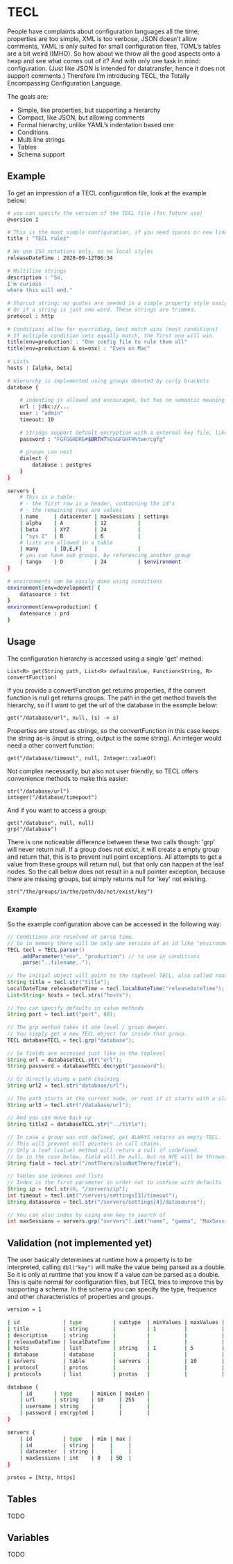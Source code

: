 # TECL #

People have complaints about configuration languages all the time; properties are too simple, XML is too verbose, JSON doesn’t allow comments, YAML is only suited for small configuration files, TOML’s tables are a bit weird (IMHO). So how about we throw all the good aspects onto a heap and see what comes out of it? And with only one task in mind: configuration. (Just like JSON is intended for datatransfer, hence it does not support comments.) Therefore I’m introducing TECL, the Totally Encompassing Configuration Language.

The goals are:

- Simple, like properties, but supporting a hierarchy
- Compact, like JSON, but allowing comments
- Formal hierarchy, unlike YAML’s indentation based one
- Conditions
- Multi line strings
- Tables
- Schema support

## Example ##
To get an impression of a TECL configuration file, look at the example below:

```bash
# you can specify the version of the TECL file (for future use)
@version 1

# This is the most simple configuration, if you need spaces or new lines you'll need quotes
title : "TECL rulez"
 
# We use ISO notations only, so no local styles
releaseDateTime : 2020-09-12T06:34
 
# Multiline strings
description : "So,
I'm curious 
where this will end."
 
# Shorcut string; no quotes are needed in a simple property style assignment
# Or if a string is just one word. These strings are trimmed.
protocol : http
 
# Conditions allow for overriding, best match wins (most conditions)
# If multiple condition sets equally match, the first one will win.
title[env=production] : "One config file to rule them all"
title[env=production & os=osx] : "Even on Mac"
 
# Lists
hosts : [alpha, beta]
 
# Hierarchy is implemented using groups denoted by curly brackets
database {
 
    # indenting is allowed and encouraged, but has no semantic meaning
    url : jdbc://...
    user : "admin"
    timeout: 10
 
    # Strings support default encryption with a external key file, like maven
    password : "FGFGGHDRG#$BRTHT%G%GFGHFH%twercgfg"
 
    # groups can nest
    dialect {
        database : postgres
    }
}
 
servers {
    # This is a table:
    # - the first row is a header, containing the id's
    # - the remaining rows are values
    | name     | datacenter | maxSessions | settings                    |
    | alpha    | A          | 12          |                             |
    | beta     | XYZ        | 24          |                             |
    | "sys 2"  | B          | 6           |                             |
    # lists are allowed in a table
    | many     | [D,E,F]    |             |                             |
    # you can have sub groups, by referencing another group
    | tango    | D          | 24          | $environment                |
}
 
# environments can be easily done using conditions
environment[env=development] {
    datasource : tst
}
environment[env=production] {
    datesource : prd
}
```

## Usage ##
The configuration hierarchy is accessed using a single 'get' method:  

	List<R> get(String path, List<R> defaultValue, Function<String, R> convertFunction)

If you provide a convertFunction get returns properties, if the convert function is null get returns groups.
The path in the get method travels the hierarchy, so if I want to get the url of the database in the example below: 

	get("/database/url", null, (s) -> s)
	
Properties are stored as strings, so the convertFunction in this case keeps the string as-is (input is string, output is the same string).
An integer would need a other convert function:

	get("/database/timeout", null, Integer::valueOf)

Not complex necessarily, but also not user friendly, so TECL offers convenience methods to make this easier: 

	str("/database/url")
	integer("/database/timepout")

And if you want to access a group:

	get("/database", null, null)
	grp("/database")

There is one noticeable difference between these two calls though: 'grp' will never return null. 
If a group does not exist, it will create a empty group and return that, this is to prevent null point exceptions. 
All attempts to get a value from these groups will return null, but that only can happen at the leaf nodes. 
So the call below does not result in a null pointer exception, because there are missing groups, but simply returns null for 'key' not existing.

	str("/the/groups/in/the/path/do/not/exist/key")
	

### Example ###

So the example configuration above can be accessed in the following way:

```java
// Conditions are resolved at parse time.
// So in memory there will be only one version of an id like "environment".
TECL tecl = TECL.parser()
    .addParameter("env", "production") // to use in conditions
    .parse("..filename..");
 
// The initial object will point to the toplevel TECL, also called root.
String title = tecl.str("title"); 
LocalDateTime releaseDateTime = tecl.localDateTime("releaseDateTime");
List<String> hosts = tecl.strs("hosts");
 
// You can specify defaults in value methods
String port = tecl.int("port", 80);
 
// The grp method takes it one level / group deeper.
// You simply get a new TECL object for inside that group.
TECL databaseTECL = tecl.grp("database");
 
// So fields are accessed just like in the toplevel
String url = databaseTECL.str("url");
String password = databaseTECL.decrypt("password");
 
// Or directly using a path chaining
String url2 = tecl.str("database/url");
 
// The path starts at the current node, or root if it starts with a slash
String url3 = tecl.str("/database/url");
 
// And you can move back up
String title2 = databaseTECL.str("../title");
 
// In case a group was not defined, get ALWAYS returns an empty TECL.
// This will prevent null pointers in call chains.
// Only a leaf (value) method will return a null if undefined.
// So in the case below, field will be null, but no NPE will be thrown.
String field = tecl.str("/notThere/alsoNotThere/field");
 
// Tables use indexes and lists
// Index is the first parameter in order not to confuse with defaults
String ip = tecl.str(0, "/servers/ip");
int timeout = tecl.int("/servers/settings[3]/timeout");
String datasource = tecl.str("/servers/settings[4]/datasource");
 
// You can also index by using one key to search of
int maxSessions = servers.grp("servers").int("name", "gamma", "MaxSessions"); // returns 12
```

## Validation (not implemented yet) ##
The user basically determines at runtime how a property is to be interpreted, calling `dbl("key")` will make the value being parsed as a double.
So it is only at runtime that you know if a value can be parsed as a double. 
This is quite normal for configuration files, but TECL tries to improve this by supporting a schema.
In the schema you can specify the type, frequence and other characteristics of properties and groups.


```bash
version = 1
 
| id              | type          | subtype  | minValues | maxValues |
| title           | string        |          | 1         |           |
| description     | string        |          |           |           |
| releaseDateTime | localDateTime |          |           |           |
| hosts           | list          | string   | 1         | 5         |
| database        | database      |          |           |           |
| servers         | table         | servers  |           | 10        |
| protocol        | protos        |          |           |           |
| protocols       | list          | protos   |           |           |
 
database {
    | id       | type      | minLen | maxLen |
    | url      | string    | 10     | 255    |
    | username | string    |        |        |
    | password | encrypted |        |        |
}
 
servers {
    | id          | type   | min | max |
    | id          | string |     |     |
    | datacenter  | string |     |     |
    | maxSessions | int    | 0   | 50  |
}
 
protos = [http, https]
```

## Tables ##
TODO

## Variables ##
TODO

